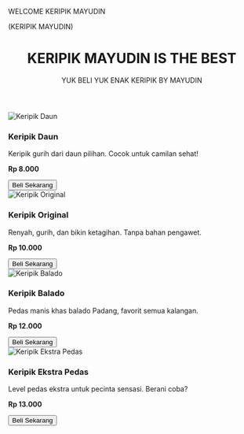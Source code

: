 WELCOME KERIPIK MAYUDIN
<html lang="id">
<head>
  <meta charset="UTF-8" />
  <meta name="viewport" content="width=device-width, initial-scale=1.0" />
  (KERIPIK MAYUDIN)
  <link rel="stylesheet" href="style.css" />
</head>
<body>
  <header>
    <h1>KERIPIK MAYUDIN IS THE BEST</h1>
    <p>YUK BELI YUK ENAK KERIPIK BY MAYUDIN</p>
  </header>

  <div class="container">
    <div class="product-card">
      <img src="gambar/keripik1.jpg" alt="Keripik Daun" />
      <h3>Keripik Daun</h3>
      <p>Keripik gurih dari daun pilihan. Cocok untuk camilan sehat!</p>
      <p><strong>Rp 8.000</strong></p>
      <a href="https://wa.me/6281234567890?text=Halo%20saya%20mau%20beli%20Keripik%20Daun" target="_blank">
        <button>Beli Sekarang</button>
      </a>
    </div>
    <div class="product-card">
      <img src="gambar/keripik2.jpg" alt="Keripik Original" />
      <h3>Keripik Original</h3>
      <p>Renyah, gurih, dan bikin ketagihan. Tanpa bahan pengawet.</p>
      <p><strong>Rp 10.000</strong></p>
      <a href="https://wa.me/6281234567890?text=Halo%20saya%20mau%20beli%20Keripik%20Original" target="_blank">
        <button>Beli Sekarang</button>
      </a>
    </div>
    <div class="product-card">
      <img src="gambar/keripik3.jpg" alt="Keripik Balado" />
      <h3>Keripik Balado</h3>
      <p>Pedas manis khas balado Padang, favorit semua kalangan.</p>
      <p><strong>Rp 12.000</strong></p>
      <a href="https://wa.me/6281234567890?text=Halo%20saya%20mau%20beli%20Keripik%20Balado" target="_blank">
        <button>Beli Sekarang</button>
      </a>
    </div>
    <div class="product-card">
      <img src="gambar/keripik4.jpg" alt="Keripik Ekstra Pedas" />
      <h3>Keripik Ekstra Pedas</h3>
      <p>Level pedas ekstra untuk pecinta sensasi. Berani coba?</p>
      <p><strong>Rp 13.000</strong></p>
      <a href="https://wa.me/6281234567890?text=Halo%20saya%20mau%20beli%20Keripik%20Ekstra%20Pedas" target="_blank">
        <button>Beli Sekarang</button>
      </a>
    </div>
  </div>
</body>
</html>

